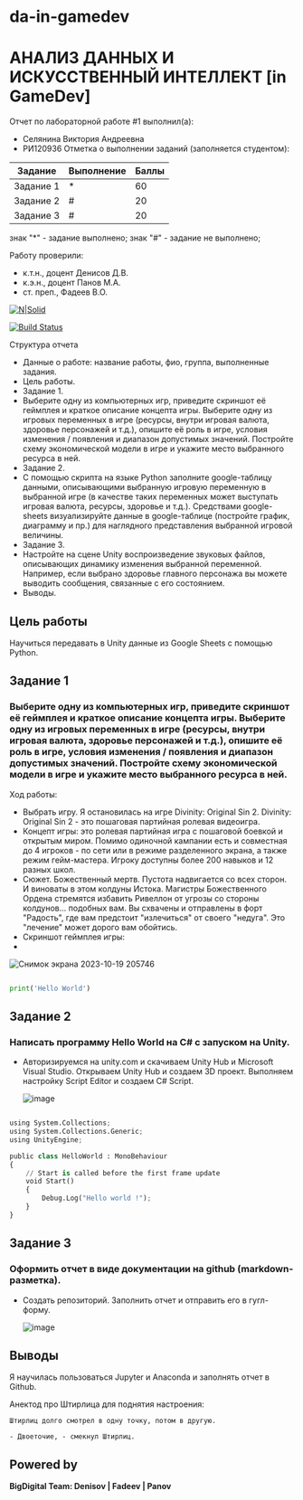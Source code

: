 # da-in-gamedev
# АНАЛИЗ ДАННЫХ И ИСКУССТВЕННЫЙ ИНТЕЛЛЕКТ [in GameDev]
Отчет по лабораторной работе #1 выполнил(а):
- Селянина Виктория Андреевна
- РИ120936
Отметка о выполнении заданий (заполняется студентом):

| Задание | Выполнение | Баллы |
| ------ | ------ | ------ |
| Задание 1 | * | 60 |
| Задание 2 | # | 20 |
| Задание 3 | # | 20 |

знак "*" - задание выполнено; знак "#" - задание не выполнено;

Работу проверили:
- к.т.н., доцент Денисов Д.В.
- к.э.н., доцент Панов М.А.
- ст. преп., Фадеев В.О.

[![N|Solid](https://cldup.com/dTxpPi9lDf.thumb.png)](https://nodesource.com/products/nsolid)

[![Build Status](https://travis-ci.org/joemccann/dillinger.svg?branch=master)](https://travis-ci.org/joemccann/dillinger)

Структура отчета

- Данные о работе: название работы, фио, группа, выполненные задания.
- Цель работы.
- Задание 1.
- Выберите одну из компьютерных игр, приведите скриншот её геймплея и краткое описание концепта игры. Выберите одну из игровых переменных в игре (ресурсы, внутри игровая валюта, здоровье персонажей и т.д.), опишите её роль в игре, условия изменения / появления и диапазон допустимых значений. Постройте схему экономической модели в игре и укажите место выбранного ресурса в ней.
- Задание 2.
- С помощью скрипта на языке Python заполните google-таблицу данными, описывающими выбранную игровую переменную в выбранной игре (в качестве таких переменных может выступать игровая валюта, ресурсы, здоровье и т.д.). Средствами google-sheets визуализируйте данные в google-таблице (постройте график, диаграмму и пр.) для наглядного представления выбранной игровой величины.
- Задание 3.
- Настройте на сцене Unity воспроизведение звуковых файлов, описывающих динамику изменения выбранной переменной. Например, если выбрано здоровье главного персонажа вы можете выводить сообщения, связанные с его состоянием.
- Выводы.

## Цель работы
Научиться передавать в Unity данные из Google Sheets с помощью Python.

## Задание 1
### Выберите одну из компьютерных игр, приведите скриншот её геймплея и краткое описание концепта игры. Выберите одну из игровых переменных в игре (ресурсы, внутри игровая валюта, здоровье персонажей и т.д.), опишите её роль в игре, условия изменения / появления и диапазон допустимых значений. Постройте схему экономической модели в игре и укажите место выбранного ресурса в ней.

Ход работы:
- Выбрать игру. Я остановилась на игре Divinity: Original Sin 2. Divinity: Original Sin 2 - это пошаговая партийная ролевая видеоигра.
- Концепт игры: это ролевая партийная игра с пошаговой боевкой и открытым миром. Помимо одиночной кампании есть и совместная до 4 игроков - по сети или в режиме разделенного экрана, а также режим гейм-мастера. Игроку доступны более 200 навыков и 12 разных школ.
- Сюжет. Божественный мертв. Пустота надвигается со всех сторон. И виноваты в этом колдуны Истока. Магистры Божественного Ордена стремятся избавить Ривеллон от угрозы со стороны колдунов... подобных вам. Вы схвачены и отправлены в форт "Радость", где вам предстоит "излечиться" от своего "недуга". Это "лечение" может дорого вам обойтись.
- Скриншот геймплея игры:
- 
  
![Снимок экрана 2023-10-19 205746](https://github.com/Eiasav/da-in-gamedev/assets/130223999/a4a04b09-e221-4aad-baa1-3b9f2701bf6a)

```py

print('Hello World')

```

## Задание 2
### Написать программу Hello World на C# с запуском на Unity. 

- Авторизируемся на unity.com и скачиваем Unity Hub и Microsoft Visual Studio. Открываем Unity Hub и создаем 3D проект. Выполняем настройку Script Editor и создаем C# Script.

  ![image](https://github.com/Eiasav/da-in-gamedev/assets/130223999/675c112b-3230-4469-a312-421925381c9e)


```py

using System.Collections;
using System.Collections.Generic;
using UnityEngine;

public class HelloWorld : MonoBehaviour
{
    // Start is called before the first frame update
    void Start()
    {
        Debug.Log("Hello world !");
    }
}

```

## Задание 3
### Оформить отчет в виде документации на github (markdown-разметка).

- Создать репозиторий. Заполнить отчет и отправить его в гугл-форму.

  ![image](https://github.com/Eiasav/da-in-gamedev/assets/130223999/1ab080bd-a5e4-4031-bcdb-0f0bb8eba567)

## Выводы

Я научилась пользоваться Jupyter и Anaconda и заполнять отчет в Github.

Анектод про Штирлица для поднятия настроения:
```
Штирлиц долго смотрел в одну точку, потом в другую.

- Двоеточие, - смекнул Штирлиц.
```
## Powered by

**BigDigital Team: Denisov | Fadeev | Panov**
